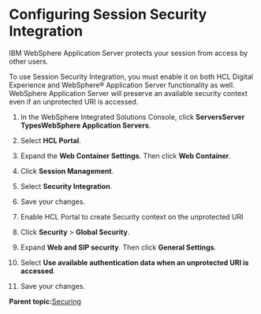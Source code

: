 # Configuring Session Security Integration 

IBM WebSphere Application Server protects your session from access by other users.

To use Session Security Integration, you must enable it on both HCL Digital Experience and WebSphere® Application Server functionality as well. WebSphere Application Server will preserve an available security context even if an unprotected URI is accessed.

1.  In the WebSphere Integrated Solutions Console, click **Servers****Server Types****WebSphere Application Servers**.

2.  Select **HCL Portal**.

3.  Expand the **Web Container Settings**. Then click **Web Container**.

4.  Click **Session Management**.

5.  Select **Security Integration**.

6.  Save your changes.

7.  Enable HCL Portal to create Security context on the unprotected URI
8.  Click **Security** \> **Global Security**.

9.  Expand **Web and SIP security**. Then click **General Settings**.

10. Select **Use available authentication data when an unprotected URI is accessed**.

11. Save your changes.


**Parent topic:**[Securing](../security/securing_wp.md)

